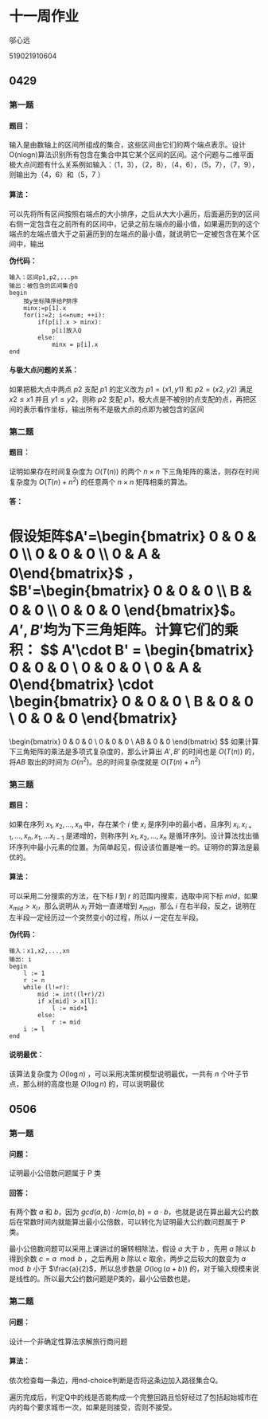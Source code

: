 # 十一周作业

邬心远

519021910604

## 0429

### 第一题

#### 题目：

输入是由数轴上的区间所组成的集合，这些区间由它们的两个端点表示。设计 O(nlogn)算法识别所有包含在集合中其它某个区间的区间。这个问题与二维平面极大点问题有什么关系例如输入：（1，3），（2，8），（4，6），（5，7），（7，9），则输出为（4，6）和（5，7  ）

#### 算法：

可以先将所有区间按照右端点的大小排序，之后从大大小遍历，后面遍历到的区间右侧一定包含在之前所有的区间中，记录之前左端点的最小值，如果遍历到的这个端点的左端点值大于之前遍历到的左端点的最小值，就说明它一定被包含在某个区间中，输出

**伪代码：**

```
输入：区间p1,p2,...pn
输出：被包含的区间集合Q
begin
	按y坐标降序给P排序
	minx:=p[1].x
	for(i:=2; i<=num; ++i):
		if(p[i].x > minx):
			p[i]放入Q
		else:
		    minx = p[i].x
end
```

#### 与极大点问题的关系：

如果把极大点中两点 $p2$ 支配 $p1$ 的定义改为 $p1=(x1,y1)$ 和 $p2 =(x2,y2)$ 满足 $x2 \le x1$ 并且 $y1 \le y2$，则称 $p2$ 支配 $p1$，极大点是不被别的点支配的点，再把区间的表示看作坐标，输出所有不是极大点的点即为被包含的区间

### 第二题

#### 题目：

证明如果存在时间复杂度为 $O(T(n))$ 的两个 $n\times n$ 下三角矩阵的乘法，则存在时间复杂度为 $O(T(n)+n^2)$ 的任意两个 $n \times n$ 矩阵相乘的算法。  

#### 答：

假设矩阵$A'=\begin{bmatrix} 0 & 0 & 0 \\ 0 & 0 & 0 \\ 0 & A & 0\end{bmatrix}$ ，$B'=\begin{bmatrix} 0 & 0 & 0 \\ B & 0 & 0 \\ 0 & 0 & 0 \end{bmatrix}$。 $A', B'$均为下三角矩阵。计算它们的乘积：
$$
A'\cdot B' =
\begin{bmatrix} 0 & 0 & 0 \\ 0 & 0 & 0 \\ 0 & A & 0\end{bmatrix}
\cdot
\begin{bmatrix} 0 & 0 & 0 \\ B & 0 & 0 \\ 0 & 0 & 0 \end{bmatrix}
=
\begin{bmatrix} 0 & 0 & 0 \\ 0 & 0 & 0 \\ AB & 0 & 0 \end{bmatrix}
$$
如果计算下三角矩阵的乘法是多项式复杂度的，那么计算出 $A', B'$ 的时间也是 $O(T(n))$ 的，将$AB$ 取出的时间为 $O(n^2)$。总的时间复杂度就是 $O(T(n)+n^2)$

### 第三题

#### 题目：

如果在序列 $x_1,x_2,…,x_n$ 中，存在某个 $i$ 使 $x_i$ 是序列中的最小者，且序列 $x_i, x_{i+1},…, x_n, x_1, … x_{i-1}$ 是递增的，则称序列 $x_1,x_2,…,x_n$ 是循环序列。设计算法找出循环序列中最小元素的位置。为简单起见，假设该位置是唯一的。证明你的算法是最优的。  

#### 算法：

可以采用二分搜索的方法，在下标 $l$ 到 $r$ 的范围内搜索，选取中间下标 $mid$，如果 $x_{mid}> x_l$，那么说明从 $x_l$ 开始一直递增到 $x_{mid}$，那么 $i$ 在右半段，反之，说明在左半段一定经历过一个突然变小的过程，所以 $i$ 一定在左半段。

**伪代码：**

```
输入：x1,x2,...,xn
输出: i
begin
	l := 1
	r := n
	while (l!=r):
		mid := int((l+r)/2)
		if x[mid] > x[l]:
		    l := mid+1
		else:
			r := mid
	i := l
end
```

#### 说明最优：

该算法复杂度为 $O(\log n)$ ，可以采用决策树模型说明最优，一共有 $n$ 个叶子节点，那么树的高度也是 $O(\log n)$ 的，可以说明最优

## 0506

### 第一题

#### 问题：

证明最小公倍数问题属于 P 类  

#### 回答：

有两个数 $a$ 和 $b$，因为 $gcd(a,b)\cdot lcm(a,b) = a \cdot b$，也就是说在算出最大公约数后在常数时间内就能算出最小公倍数，可以转化为证明最大公约数问题属于 P 类。

最小公倍数问题可以采用上课讲过的辗转相除法，假设 $a$ 大于 $b$ ，先用 $a$  除以 $b$ 得到余数 $c = a \mod b$ ，之后再用 $b$ 除以 $c$ 取余，两步之后较大的数变为 $a \mod b$ 小于 $\frac{a}{2}$，所以总步数是 $O(\log(a+b))$ 的，对于输入规模来说是线性的。所以最大公约数问题是P类的，最小公倍数也是。

### 第二题

#### 问题：

设计一个非确定性算法求解旅行商问题  

#### 算法：

依次检查每一条边，用nd-choice判断是否将这条边加入路径集合Q。

遍历完成后，判定Q中的线是否能构成一个完整回路且恰好经过了包括起始城市在内的每个要求城市一次，如果是则接受，否则不接受。